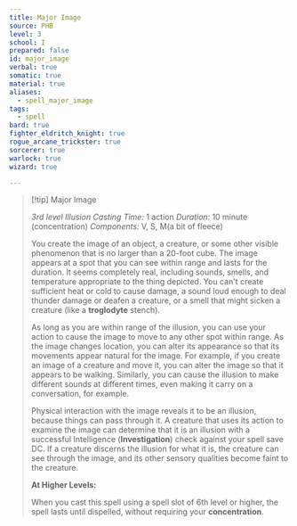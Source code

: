 ```yaml
---
title: Major Image
source: PHB
level: 3
school: I
prepared: false
id: major_image
verbal: true
somatic: true
material: true
aliases:
  - spell_major_image
tags:
  - spell
bard: true
fighter_eldritch_knight: true
rogue_arcane_trickster: true
sorcerer: true
warlock: true
wizard: true

---
```

>[!tip] Major Image
>
> *3rd level Illusion*
> *Casting Time:* 1 action
> *Duration:* 10 minute (concentration)
> *Components:* V, S, M(a bit of fleece)
>
>You create the image of an object, a creature, or some other visible phenomenon that is no larger than a 20-foot cube. The image appears at a spot that you can see within range and lasts for the duration. It seems completely real, including sounds, smells, and temperature appropriate to the thing depicted. You can't create sufficient heat or cold to cause damage, a sound loud enough to deal thunder damage or deafen a creature, or a smell that might sicken a creature (like a **troglodyte** stench).
>
>As long as you are within range of the illusion, you can use your action to cause the image to move to any other spot within range. As the image changes location, you can alter its appearance so that its movements appear natural for the image. For example, if you create an image of a creature and move it, you can alter the image so that it appears to be walking. Similarly, you can cause the illusion to make different sounds at different times, even making it carry on a conversation, for example.
>
>Physical interaction with the image reveals it to be an illusion, because things can pass through it. A creature that uses its action to examine the image can determine that it is an illusion with a successful Intelligence (**Investigation**) check against your spell save DC. If a creature discerns the illusion for what it is, the creature can see through the image, and its other sensory qualities become faint to the creature.
>
>**At Higher Levels:**
>
>When you cast this spell using a spell slot of 6th level or higher, the spell lasts until dispelled, without requiring your **concentration**.
>

